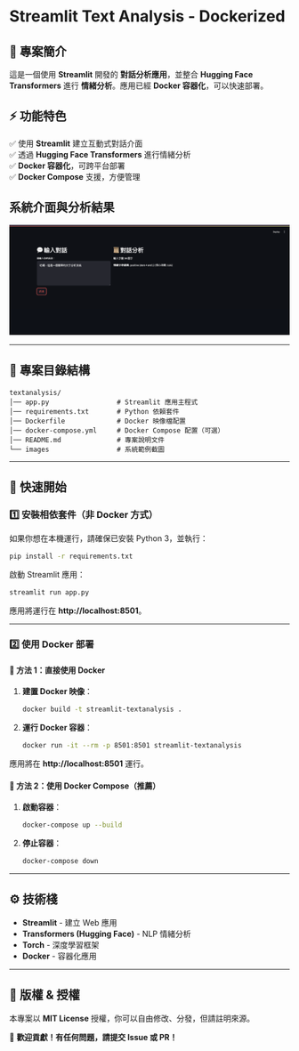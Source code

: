 # **Streamlit Text Analysis - Dockerized**

## **📌 專案簡介**
這是一個使用 **Streamlit** 開發的 **對話分析應用**，並整合 **Hugging Face Transformers** 進行 **情緒分析**。應用已經 **Docker 容器化**，可以快速部署。

## **⚡ 功能特色**
✅ 使用 **Streamlit** 建立互動式對話介面  
✅ 透過 **Hugging Face Transformers** 進行情緒分析  
✅ **Docker 容器化**，可跨平台部署  
✅ **Docker Compose** 支援，方便管理  


## 系統介面與分析結果
![網站介面](images/demo.png)



---
## **📂 專案目錄結構**
```
textanalysis/
│── app.py                 # Streamlit 應用主程式
│── requirements.txt       # Python 依賴套件
│── Dockerfile             # Docker 映像檔配置
│── docker-compose.yml     # Docker Compose 配置（可選）
│── README.md              # 專案說明文件
└── images                 # 系統範例截圖
```

---
## **🚀 快速開始**

### **1️⃣ 安裝相依套件（非 Docker 方式）**
如果你想在本機運行，請確保已安裝 Python 3，並執行：
```bash
pip install -r requirements.txt
```

啟動 Streamlit 應用：
```bash
streamlit run app.py
```
應用將運行在 **http://localhost:8501**。

---
### **2️⃣ 使用 Docker 部署**

#### **🔹 方法 1：直接使用 Docker**
1. **建置 Docker 映像**：
   ```bash
   docker build -t streamlit-textanalysis .
   ```

2. **運行 Docker 容器**：
   ```bash
   docker run -it --rm -p 8501:8501 streamlit-textanalysis
   ```

應用將在 **http://localhost:8501** 運行。

#### **🔹 方法 2：使用 Docker Compose（推薦）**
1. **啟動容器**：
   ```bash
   docker-compose up --build
   ```
2. **停止容器**：
   ```bash
   docker-compose down
   ```

---
## **⚙️ 技術棧**
- **Streamlit** - 建立 Web 應用
- **Transformers (Hugging Face)** - NLP 情緒分析
- **Torch** - 深度學習框架
- **Docker** - 容器化應用

---
## **📜 版權 & 授權**
本專案以 **MIT License** 授權，你可以自由修改、分發，但請註明來源。

🚀 **歡迎貢獻！有任何問題，請提交 Issue 或 PR！**

